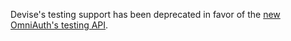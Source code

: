Devise's testing support has been deprecated in favor of the [new OmniAuth's testing API](https://github.com/intridea/omniauth/wiki/Integration-Testing).